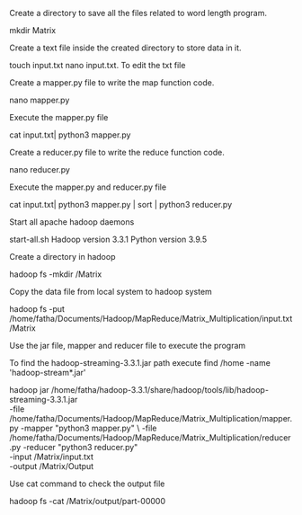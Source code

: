 Create a directory to save all the files related to word length program.

mkdir Matrix

Create a text file inside the created directory to store data in it.

touch input.txt nano input.txt. To edit the txt file

Create a mapper.py file to write the map function code.

nano mapper.py

Execute the mapper.py file

cat input.txt| python3 mapper.py

Create a reducer.py file to write the reduce function code.

nano reducer.py

Execute the mapper.py and reducer.py file

cat input.txt| python3 mapper.py | sort | python3 reducer.py

Start all apache hadoop daemons

start-all.sh
Hadoop version 3.3.1
Python version 3.9.5

Create a directory in hadoop

hadoop fs -mkdir /Matrix

Copy the data file from local system to hadoop system

hadoop fs -put /home/fatha/Documents/Hadoop/MapReduce/Matrix_Multiplication/input.txt /Matrix

Use the jar file, mapper and reducer file to execute the program

To find the hadoop-streaming-3.3.1.jar path execute 
find /home -name 'hadoop-stream*.jar'

hadoop jar /home/fatha/hadoop-3.3.1/share/hadoop/tools/lib/hadoop-streaming-3.3.1.jar \
-file /home/fatha/Documents/Hadoop/MapReduce/Matrix_Multiplication/mapper.py -mapper "python3 mapper.py" \ 
-file /home/fatha/Documents/Hadoop/MapReduce/Matrix_Multiplication/reducer.py -reducer "python3 reducer.py" \
-input /Matrix/input.txt \
-output /Matrix/Output

Use cat command to check the output file

hadoop fs -cat /Matrix/output/part-00000
